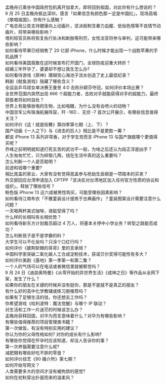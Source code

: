 孟晚舟已乘坐中国政府包机离开加拿大，即将回到祖国，对此你有什么想说的？  
9 月 25 日孟晚舟抵达深圳，感言「如果信念有颜色那一定是中国红」，现场高唱《歌唱祖国》，你有什么感触？  
广电总局公告支持健康向上动画片，坚决抵制含暴力血腥、低俗色情等不良情节动画片，将带来哪些影响？  
塔利班官员称将恢复执行处决和断肢等刑罚，女性法官将参与审判，这可能带来哪些影响？  
如何看待苹果已经销售了 20 亿部 iPhone，什么时候才能出现一个战胜苹果的手机品牌？  
如何看待美国竟敢在这时候宣布打开国门，全球防疫迎重大转折？  
结婚三年怀孕了，婆婆却不想让我生怎么办?  
如何看待游戏《原神》珊瑚宫心海池子流水创造了史上最低纪录？  
韩剧《鱿鱼游戏》隐藏了哪些含义？  
全运会乒乓球女单决赛王曼昱 4:0 击败孙颖莎夺冠，如何评价本场比赛？  
全世界范围内突然出现 666 个超能力者，击败对手就能获得对手的超能力，最终获胜者将如何自处？  
世界上有能够放电的生物，比如电鳗，为什么没有会喷火的动物？  
中国空军公布珠海航展阵容，歼 -16D 、无侦 -7 首次公开展示，有哪些信息值得关注？  
如何评价《这！就是街舞》第四季第七期（上、下）？  
国产动画《一人之下》与《进击的巨人》相比是不是更胜一筹？  
都说 iPhone 13 系列非常香，对于学生党而言 iPhone 13 与国产旗舰哪个更值得买呢？  
乔峰之前明明就知道打死玄苦的武功不一般，为啥之后还认为段正淳是凶手？  
人生匆匆忙忙，只为碎银几两，钱在生活中真的这么重要吗？  
怎么判断一个人是否聪明？  
前途和钱哪个重要?  
相比晁盖的家业，大家有没有觉得晁盖参与抢劫生辰纲是一项赔本的买卖？  
外交部回应台湾申请加入 CPTPP「坚决反对台湾地区加入任何官方性质的协议和组织」，释放了哪些信号？  
粉色版 iPhone 13 近六成被男性购买，可能受哪些因素影响？  
如何看待江南布衣「不雅童装设计提炼于古典画作」？童装图案设计需要注意什么问题？  
一天喝两杯美式咖啡，肾脏受得了吗？  
什么样的长相叫有长相优势？  
如何看待新东方计划裁员超过 4 万人，将基本关停中小学业务？转型之路能否成功？  
怎么判断孩子是不是学霸的料？  
大学生可以不化妆吗？只涂个口红行吗？  
如何评价《披荆斩棘的哥哥》里的言承旭？  
中国科学家突破二氧化碳人工合成淀粉技术，获诺贝尔奖得可能性有多大？  
如何评价美剧《基地》第一季第一和第二集？  
一个人的气场可以在电话或者微信里就被察觉吗？  
9 月 24 日《迪迦奥特曼》《从零开始的异世界生活》《成神之日》等作品从全网下架，发生了什么？  
如果你的朋友在关键的时候并没有挺你，那是不是就不是真正的朋友？  
有什么好的高中化学教辅或练习册推荐吗？  
如果有了足够生活的钱，你还想去工作吗？  
你希望游戏《哈利波特：魔法觉醒》与哪个 IP 联动？  
对生活和工作一片迷茫的时候该怎么办？  
孟晚舟获释回国，对华为而言意味着什么？对华为有哪些影响？  
有哪些值得推荐的项目管理类书籍？  
第一次做饭，有没有特别实用的建议？  
你认为你的父母性格如何? 对你的成长有什么影响?  
有哪些你觉得在怀孕时应该知道，却没人告诉你的事？  
第一次养猫需要注意什么呢?  
减肥期有哪些好吃不胖的零食？  
如何评价综艺《90 婚介所》第七期？  
如何开始写网文？  
人类需要多大的空间才没有被拘禁的感觉?  
如何在初秋穿出扑面而来的温柔风？  
